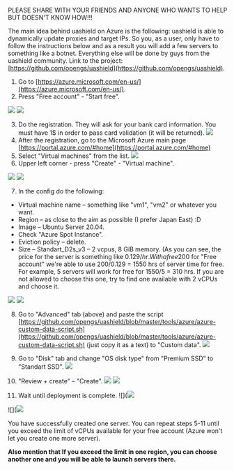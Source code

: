 PLEASE SHARE WITH YOUR FRIENDS AND ANYONE WHO WANTS TO HELP BUT DOESN&#39;T KNOW HOW!!!

 The main idea behind uashield on Azure is the following: uashield is able to dynamically update proxies and target IPs. So you, as a user, only have to follow the instructions below and as a result you will add a few servers to something like a botnet. Everything else will be done by guys from the uashield community.
 Link to the project: [https://github.com/opengs/uashield](https://github.com/opengs/uashield).

1. Go to [https://azure.microsoft.com/en-us/](https://azure.microsoft.com/en-us/).
2. Press &quot;Free account&quot; - &quot;Start free&quot;.

![](https://github.com/opengs/uashield/blob/master/tools/azure/images/1.jpg)
![](https://github.com/opengs/uashield/blob/master/tools/azure/images/2.jpg)

3. Do the registration. They will ask for your bank card information. You must have 1$ in order to pass card validation (it will be returned).
 ![](https://github.com/opengs/uashield/blob/master/tools/azure/images/3.jpg)
4. After the registration, go to the Microsoft Azure main page [https://portal.azure.com/#home](https://portal.azure.com/#home)
5. Select &quot;Virtual machines&quot; from the list.
 ![](https://github.com/opengs/uashield/blob/master/tools/azure/images/4.jpg)
6. Upper left corner - press &quot;Create&quot; - &quot;Virtual machine&quot;.

 ![](https://github.com/opengs/uashield/blob/master/tools/azure/images/5.jpg)
 ![](https://github.com/opengs/uashield/blob/master/tools/azure/images/6.jpg)

7. In the config do the following:
* Virtual machine name – something like &quot;vm1&quot;, &quot;vm2&quot; or whatever you want.
* Region – as close to the aim as possible (I prefer Japan East) :D
* Image – Ubuntu Server 20.04.
* Check &quot;Azure Spot Instance&quot;.
* Eviction policy – delete.
* Size – Standart\_D2s\_v3 – 2 vcpus, 8 GiB memory. (As you can see, the price for the server is something like 0.129$/hr. With a free 200$ for &quot;Free account&quot; we&#39;re able to use 200/0.129 = 1550 hrs of server time for free. For example, 5 servers will work for free for 1550/5 = 310 hrs. If you are not allowed to choose this one, try to find one available with 2 vCPUs and choose it.

 ![](https://github.com/opengs/uashield/blob/master/tools/azure/images/7.jpg)
 ![](https://github.com/opengs/uashield/blob/master/tools/azure/images/8.jpg)

8. Go to &quot;Advanced&quot; tab (above) and paste the script [https://github.com/opengs/uashield/blob/master/tools/azure/azure-custom-data-script.sh](https://github.com/opengs/uashield/blob/master/tools/azure/azure-custom-data-script.sh) (just copy it as a text) to &quot;Custom data&quot;.
 ![](https://github.com/opengs/uashield/blob/master/tools/azure/images/9.jpg)
9. Go to &quot;Disk&quot; tab and change &quot;OS disk type&quot; from &quot;Premium SSD&quot; to &quot;Standart SSD&quot;.
![](https://github.com/opengs/uashield/blob/master/tools/azure/images/10.jpg)
10. &quot;Review + create&quot; – &quot;Create&quot;.
 ![](https://github.com/opengs/uashield/blob/master/tools/azure/images/11.jpg)
 ![](https://github.com/opengs/uashield/blob/master/tools/azure/images/12.jpg)

11. Wait until deployment is complete.
 ![](![](https://github.com/opengs/uashield/blob/master/tools/azure/images/13.jpg)

![](![](https://github.com/opengs/uashield/blob/master/tools/azure/images/14.jpg)

You have successfully created one server. You can repeat steps 5-11 until you exceed the limit of vCPUs available for your free account (Azure won&#39;t let you create one more server).

**Also mention that If you exceed the limit in one region, you can choose another one and you will be able to launch servers there.**
